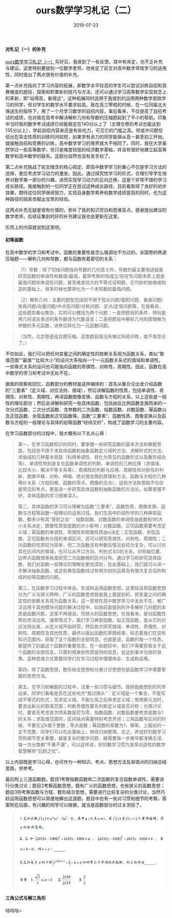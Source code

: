 ﻿---
title: ours数学学习札记（二）
date: 2019-07-23
tags:
---

#### 对札记（一）的补充

[ours数学学习札记（一）](https://ourspolitique.github.io/2019/07/20/mathematiques/)写好后，我收到了一些反馈。其中有肯定，也不乏补充与建议。这里特别要提到一位数学老师，他肯定了前文对高中数学常规学习的适用性，同时提出了两点很有价值的补充。
<!-- more -->

第一点补充指向了学习内容的拓展，即数学水平较高的学生可以尝试训练自招和竞赛难度的题目，探索和积累新的技巧与方法，还可以通过学习高等数学实现观念上的革新，即“站得高，看得远”。这种拓展同时适用于我提到的运用两种数学思路学习的同学，但对学生的数学水平要求较高。我在高三寒假的时候，在一位同届北大保送生的指导下，用了一个月学习数学的自招内容，事后看来，不仅提高了自招考试的成绩，也对我在高考中解决解析几何和导数的压轴题起到了不小的帮助。印象中当时我的数学考试成绩已经能稳定在140分以上了（文理合卷的考试也能达到135分以上），学起自招内容来还是有些吃力，可见它的门槛之高。但或许问题恰恰出在突击性质的训练时间较短，如果学有余力的同学能够从高一甚至初三开始，就接触自招和竞赛的训练，高中数学学习的境界就大不相同了。同时，我在大学虽然学过一些高等数学，但只是难度较低的经济数学基础，并没有很好地建立起高等数学和高中数学的联系，这部分自然也没有发言权了。

第二点补充挑战了前文暗含的核心假定，即高中数学学习的重心不仅是学习方法的选择，更应考虑学习动力的激发。因此，通过探究性学习的形式，合理引导学生培养对数学某一部分的兴趣，进而实现学习动力的正向迁移，这是个非常不错的学习成长路径。我接触到的一位同学正在尝试这种成长路径，目前看取得了良好的初步效果，期待这位同学继续努力，实现自身数学素养和数学成绩提高的同时，也为这种路径的探索贡献出宝贵的经验。

这两点补充无疑是很有价值的，弥补了我的知识空白和思维盲点。感谢提出建议的数学老师，后续征集到的好的补充建议我也会更新在这里。

形而上的内容就说到这里吧。

#### 初等函数

在高中数学的学习和考试中，函数的重要性是怎么强调也不为过的。全国卷的两道压轴题——解析几何和导数，都与函数有着密切的关系：

> （1）导数：除了切线问题指向导数的几何意义外，导数的最主要用途就是研究函数的单调性和极值/最值，最常考察的恒成立/存在性问题本质上就是最值问题和单调性问题，甚至难度较大的不等式证明题，在巧妙的放缩或构造的基础上，很多时候也要转化为一个未知数的最值问题。

> （2）解析几何：主要的题型包括但不限于弦长问题/面积问题、垂直问题/夹角问题/向量问题/中点弦问题/对称问题、定点/定值问题等。在我看来，这些题型看似繁杂，实则可以概括为两个问题：一是把题目的条件、特别是用几何语言表述的条件翻译为代数语言；二是把题目中解析几何的图理解为参数的多元函数，消参后转化为一元函数问题。

> （当然，北京卷是组合题压轴，这类题目我没有做过系统训练，就不发空论了。）

不仅如此，我们可以把任何变量之间的确定性的依赖关系视为函数关系，类似“取值范围”“最值”“比较大小”的设问大多指向一个一元函数关系式的值域和单调性，一些等式关系的设问也可能指向函数的奇偶性、对称性、周期性。因此，函数在高中数学的学习和考试中无处不在。

据我的观察和回忆，函数部分的教材是这样编排的：首先从集合论出发介绍函数的“三要素”（定义域、对应法则、值域），然后讲解函数的性质，包括单调性、奇偶性、对称性、周期性，再讲函数图像变换、函数与方程的关系，以上这些是一般性的理论部分；然后会讲解和研究一些具体函数，包括由反比例函数变换而来的一次分式函数、二次分式函数、含参数的二次函数、指数函数、对数函数、幂函数以及正弦函数、余弦函数和正切函数等。函数“三要素”、函数性质、图像变换以及函数与方程的一般理论与具体的初等函数“经纬交织”，构成了函数学习的主要内容。

在学习函数部分的过程中，我大概有以下五点心得：

> 第一，在学习函数知识的同时，要掌握一些研究函数的基本方法和解题思路，包括但不限于求具体函数和抽象函数定义域的方法、求解析式的方法、求值域的几种基本思路（利用单调性、转化为常见的函数形式以及数形结合等）、单调性特别是复合函数单调性的判断、单调性的几种应用（求值域、比较大小、解决不等关系等）、奇偶性的判断与应用、周期性和对称性的判断、图像平移、对称、伸缩、绝对值变换的原理和方法、函数与方程的几种等价关系（方程的根、函数的零点、图像的交点）。这些方法和思路不仅仅是常见的考点，更是进一步研究具体函数和抽象函数的方法论，如果掌握不好，具体函数的学习很难深入。

> 第二，具体函数的学习可以理解为函数“三要素”、函数性质、图像变换、函数与方程等函数一般理论的运用过程。我们在高中阶段所学的几种典型函数，都多少有其“奇妙之处”：指数函数、对数函数的单调性由底数和1的大小关系决定，图像性质受底数的大小影响；对数函数、正切函数需要考虑定义域；幂函数的单调性、奇偶性和图像性质由α决定；正弦函数、余弦函数、正切函数有分段的单调区间，还可以研究奇偶性、对称性、周期性；二次函数的性质较为简单，但二次函数含有参数后情况会较为复杂，可以讨论其在区间内的值域，也可以从开口方向、判别式与0的关系、对称轴位置、边界点函数值等角度研究二次函数根的区间分布。通过学习和研究具体函数，我们对函数一般理论的理解会更加深刻，在此基础上，我们就可以进一步解决抽象函数、或这些典型函数经过有限次四则运算及有限次复合后所构成的初等函数的问题。

> 第三，在函数学习过程中体会、生成和运用函数思想。这里姑且把函数思想分为广义与狭义两种。广义的函数思想就是我上面提到的，把变量之间的确定性的依赖关系视为函数关系，这一思想在高中数学学习中无处不在，被广泛运用于其他模块问题的解决过程中，如我前面提到的许多解析几何题的本质是函数问题，这里不再细说。而狭义的函数思想，在我看来，是对函数性质的灵活运用。通常情况下，我们学习典型函数，如正弦函数，是从它的对应法则出发，从定义域开始研究，然后依次研究值域、单调性、奇偶性、对称性、周期性及其他性质，最终以画出函数的草图结束，标志着我们在现有知识范围内，获取了这个函数的全部信息。也就是说，函数的每一个性质，都提供了刻画这个函数的重要信息。在一些题目中，我们不需要获取关于这个函数的全部信息，只需利用某些性质提供的信息，会达到事半功倍的效果。这种思维方式需要同学们在学习过程中慢慢体会、生成和运用。

> 第四，除了函数思想，数形结合思想和分类讨论思想也是函数学习中需要掌握的思想方法。

> 第五，在学习和解题的过程中，注重一些习惯与细节。我把我能想到的列举出来，同学们看看是否在这些地方“栽过跟头”：定义域是一个集合，不能写成不等式的形式；先求定义域，不能化简之后再求定义域；使用换元法时，要求出新元的取值范围；判断奇偶性要先判断定义域是否对称；分类讨论时，要首先考虑首次项系数是否为零，指数函数、对数函数要考虑底数与1的关系；求取值范围时，区间端点需要特别考虑开闭；三角函数写区间的时候，不要忘记k属于整数；零点是数；幂函数的系数为1，等等。上面说的一定不完整，同学们可以在此基础上，继续归纳整理。总之，养成好的数学习惯和细节至关重要，越是复杂的数学问题，越需要每一步推导都准确无误、每一次分类都“不重不漏”。可以这样说，好的数学习惯为发挥创造性的数学智慧解除“后顾之忧”。

以上内容既是学习心得，也可作为一种知识、考点、思想方法及易错点的归纳总结思路，供参考。

最后附上三道函数题。题目1考察指数函数和二次函数的复合函数单调性，需要进行分类讨论；题目2考察函数思想，既有广义的函数思想，也有狭义的函数思想；题目3则考察函数与方程、数形结合思想，需要进行比较复杂的分类讨论，当然巧妙运用函数思想可以简便地解出这道题。题目中也有一些对习惯和细节的考察。答案附在后面，有兴趣的同学可以做做，就当是函数部分的过关测验了。
> ![三道函数题](https://raw.githubusercontent.com/ourspolitique/ourspolitique.github.io/master/assets/images/20190725.png)

#### 三角公式与解三角形

咕咕咕~
